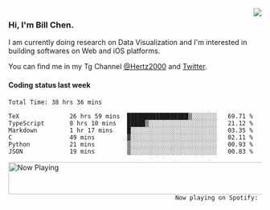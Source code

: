<img  align="right" src="https://github-readme-stats.vercel.app/api?username=BillChen2k&show_icons=false&count_private=true&hide_title=true">

### Hi, I'm Bill Chen.

I am currently doing research on Data Visualization and I'm interested in building softwares on Web and iOS platforms.

You can find me in my Tg Channel [@Hertz2000](https://t.me/Hertz2000) and [Twitter](https://twitter.com/billchen2k).

#### Coding status last week

<!--START_SECTION:waka-->

```text
Total Time: 38 hrs 36 mins

TeX              26 hrs 59 mins  █████████████████▒░░░░░░░   69.71 %
TypeScript       8 hrs 10 mins   █████▒░░░░░░░░░░░░░░░░░░░   21.12 %
Markdown         1 hr 17 mins    █░░░░░░░░░░░░░░░░░░░░░░░░   03.35 %
C                49 mins         ▓░░░░░░░░░░░░░░░░░░░░░░░░   02.11 %
Python           21 mins         ▒░░░░░░░░░░░░░░░░░░░░░░░░   00.93 %
JSON             19 mins         ▒░░░░░░░░░░░░░░░░░░░░░░░░   00.83 %
```

<!--END_SECTION:waka-->


<div>
<a href="https://spotify-now-playing.billchen2k.vercel.app/now-playing?open">
   <img align="right" src="https://spotify-now-playing.billchen2k.vercel.app/now-playing" width="540" height="64" alt="Now Playing">
</a>
</div>

<div>
<p align="right"><code>Now playing on Spotify: </code></p>
</div>

<!--
**BillChen2K/BillChen2K** is a ✨ _special_ ✨ repository because its `README.md` (this file) appears on your GitHub profile.

Here are some ideas to get you started:

- 🔭 I’m currently working on ...
- 🌱 I’m currently learning ...
- 👯 I’m looking to collaborate on ...
- 🤔 I’m looking for help with ...
- 💬 Ask me about ...
- 📫 How to reach me: ...
- 😄 Pronouns: ...
- ⚡ Fun fact: ...
-->
